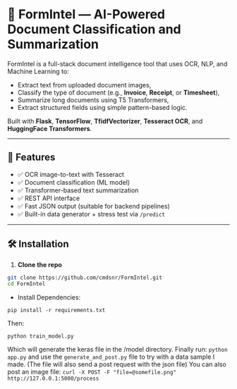 # 🧠 FormIntel — AI-Powered Document Classification and Summarization

FormIntel is a full-stack document intelligence tool that uses OCR, NLP, and Machine Learning to:
- Extract text from uploaded document images,
- Classify the type of document (e.g., **Invoice**, **Receipt**, or **Timesheet**),
- Summarize long documents using T5 Transformers,
- Extract structured fields using simple pattern-based logic.

Built with **Flask**, **TensorFlow**, **TfidfVectorizer**, **Tesseract OCR**, and **HuggingFace Transformers**.

---

## 🚀 Features

- ✅ OCR image-to-text with Tesseract
- ✅ Document classification (ML model)
- ✅ Transformer-based text summarization
- ✅ REST API interface
- ✅ Fast JSON output (suitable for backend pipelines)
- ✅ Built-in data generator + stress test via `/predict`

---

## 🛠️ Installation

1. **Clone the repo**
```bash
git clone https://github.com/cmdsnr/FormIntel.git
cd FormIntel
```
- Install Dependencies:
```
pip install -r requirements.txt
```
Then:
```
python train_model.py
```
Which will generate the keras file in the /model directory.
Finally run: `python app.py`
and use the `generate_and_post.py` file to try with a data sample I made. (The file will also send a post request with the json file)
You can also post an image file: `curl -X POST -F "file=@somefile.png" http://127.0.0.1:5000/process`
